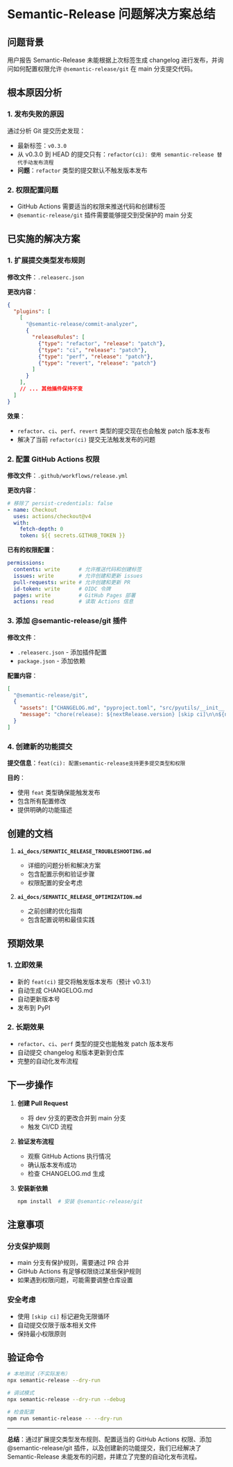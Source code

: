 # Semantic-Release 问题解决方案总结

## 问题背景

用户报告 Semantic-Release 未能根据上次标签生成 changelog 进行发布，并询问如何配置权限允许 `@semantic-release/git` 在 main 分支提交代码。

## 根本原因分析

### 1. 发布失败的原因

通过分析 Git 提交历史发现：
- 最新标签：`v0.3.0`
- 从 v0.3.0 到 HEAD 的提交只有：`refactor(ci): 使用 semantic-release 替代手动发布流程`
- **问题**：`refactor` 类型的提交默认不触发版本发布

### 2. 权限配置问题

- GitHub Actions 需要适当的权限来推送代码和创建标签
- `@semantic-release/git` 插件需要能够提交到受保护的 main 分支

## 已实施的解决方案

### 1. 扩展提交类型发布规则

**修改文件**：`.releaserc.json`

**更改内容**：
```json
{
  "plugins": [
    [
      "@semantic-release/commit-analyzer",
      {
        "releaseRules": [
          {"type": "refactor", "release": "patch"},
          {"type": "ci", "release": "patch"},
          {"type": "perf", "release": "patch"},
          {"type": "revert", "release": "patch"}
        ]
      }
    ],
    // ... 其他插件保持不变
  ]
}
```

**效果**：
- `refactor`、`ci`、`perf`、`revert` 类型的提交现在也会触发 patch 版本发布
- 解决了当前 `refactor(ci)` 提交无法触发发布的问题

### 2. 配置 GitHub Actions 权限

**修改文件**：`.github/workflows/release.yml`

**更改内容**：
```yaml
# 移除了 persist-credentials: false
- name: Checkout
  uses: actions/checkout@v4
  with:
    fetch-depth: 0
    token: ${{ secrets.GITHUB_TOKEN }}
```

**已有的权限配置**：
```yaml
permissions:
  contents: write      # 允许推送代码和创建标签
  issues: write        # 允许创建和更新 issues
  pull-requests: write # 允许创建和更新 PR
  id-token: write      # OIDC 令牌
  pages: write         # GitHub Pages 部署
  actions: read        # 读取 Actions 信息
```

### 3. 添加 @semantic-release/git 插件

**修改文件**：
- `.releaserc.json` - 添加插件配置
- `package.json` - 添加依赖

**配置内容**：
```json
[
  "@semantic-release/git",
  {
    "assets": ["CHANGELOG.md", "pyproject.toml", "src/pyutils/__init__.py"],
    "message": "chore(release): ${nextRelease.version} [skip ci]\n\n${nextRelease.notes}"
  }
]
```

### 4. 创建新的功能提交

**提交信息**：`feat(ci): 配置semantic-release支持更多提交类型和权限`

**目的**：
- 使用 `feat` 类型确保能触发发布
- 包含所有配置修改
- 提供明确的功能描述

## 创建的文档

1. **`ai_docs/SEMANTIC_RELEASE_TROUBLESHOOTING.md`**
   - 详细的问题分析和解决方案
   - 包含配置示例和验证步骤
   - 权限配置的安全考虑

2. **`ai_docs/SEMANTIC_RELEASE_OPTIMIZATION.md`**
   - 之前创建的优化指南
   - 包含配置说明和最佳实践

## 预期效果

### 1. 立即效果
- 新的 `feat(ci)` 提交将触发版本发布（预计 v0.3.1）
- 自动生成 CHANGELOG.md
- 自动更新版本号
- 发布到 PyPI

### 2. 长期效果
- `refactor`、`ci`、`perf` 类型的提交也能触发 patch 版本发布
- 自动提交 changelog 和版本更新到仓库
- 完整的自动化发布流程

## 下一步操作

1. **创建 Pull Request**
   - 将 dev 分支的更改合并到 main 分支
   - 触发 CI/CD 流程

2. **验证发布流程**
   - 观察 GitHub Actions 执行情况
   - 确认版本发布成功
   - 检查 CHANGELOG.md 生成

3. **安装新依赖**
   ```bash
   npm install  # 安装 @semantic-release/git
   ```

## 注意事项

### 分支保护规则
- main 分支有保护规则，需要通过 PR 合并
- GitHub Actions 有足够权限绕过某些保护规则
- 如果遇到权限问题，可能需要调整仓库设置

### 安全考虑
- 使用 `[skip ci]` 标记避免无限循环
- 自动提交仅限于版本相关文件
- 保持最小权限原则

## 验证命令

```bash
# 本地测试（不实际发布）
npx semantic-release --dry-run

# 调试模式
npx semantic-release --dry-run --debug

# 检查配置
npm run semantic-release -- --dry-run
```

---

**总结**：通过扩展提交类型发布规则、配置适当的 GitHub Actions 权限、添加 @semantic-release/git 插件，以及创建新的功能提交，我们已经解决了 Semantic-Release 未能发布的问题，并建立了完整的自动化发布流程。